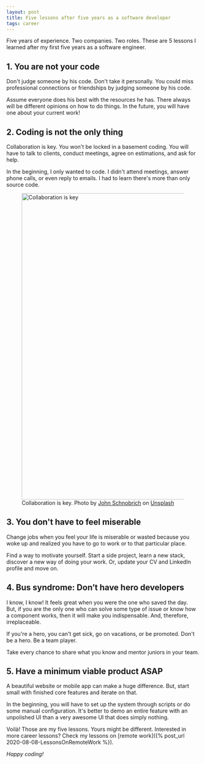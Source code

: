 ```yaml
---
layout: post
title: Five lessons after five years as a software developer
tags: career
---
```


Five years of experience. Two companies. Two roles. These are 5 lessons I learned after my first five years as a software engineer.

## 1. You are not your code

Don't judge someone by his code. Don't take it personally. You could miss professional connections or friendships by judging someone by his code.

Assume everyone does his best with the resources he has. There always will be different opinions on how to do things. In the future, you will have one about your current work!

## 2. Coding is not the only thing

Collaboration is key. You won't be locked in a basement coding. You will have to talk to clients, conduct meetings, agree on estimations, and ask for help.

In the beginning, I only wanted to code. I didn't attend meetings, answer phone calls, or even reply to emails. I had to learn there's more than only source code.

<figure>
<img src="https://images.unsplash.com/photo-1516321497487-e288fb19713f?ixlib=rb-1.2.1&q=80&fm=jpg&crop=entropy&cs=tinysrgb&w=800&h=400&fit=crop&ixid=eyJhcHBfaWQiOjF9" alt="Collaboration is key" width="800">
<figcaption>Collaboration is key. <span>Photo by <a href="https://unsplash.com/@johnschno?utm_source=unsplash&amp;utm_medium=referral&amp;utm_content=creditCopyText">John Schnobrich</a> on <a href="https://unsplash.com/?utm_source=unsplash&amp;utm_medium=referral&amp;utm_content=creditCopyText">Unsplash</a></span>
</figcaption>
</figure>

## 3. You don't have to feel miserable

Change jobs when you feel your life is miserable or wasted because you woke up and realized you have to go to work or to that particular place.

Find a way to motivate yourself. Start a side project, learn a new stack, discover a new way of doing your work. Or, update your CV and LinkedIn profile and move on.

## 4. Bus syndrome: Don’t have hero developers

I know, I know! It feels great when you were the one who saved the day. But, if you are the only one who can solve some type of issue or know how a component works, then it will make you indispensable. And, therefore, irreplaceable.

If you're a hero, you can't get sick, go on vacations, or be promoted. Don't be a hero. Be a team player.

Take every chance to share what you know and mentor juniors in your team.

## 5. Have a minimum viable product ASAP

A beautiful website or mobile app can make a huge difference. But, start small with finished core features and iterate on that.

In the beginning, you will have to set up the system through scripts or do some manual configuration. It's better to demo an entire feature with an unpolished UI than a very awesome UI that does simply nothing.

Voilà! Those are my five lessons. Yours might be different. Interested in more career lessons? Check my lessons on [remote work]({% post_url 2020-08-08-LessonsOnRemoteWork %}).

_Happy coding!_